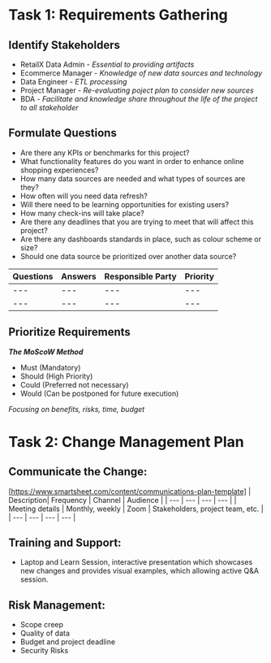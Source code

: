 # Task 1: Requirements Gathering
## Identify Stakeholders
* RetailX Data Admin - *Essential to providing artifacts*
* Ecommerce Manager - *Knowledge of new data sources and technology*
* Data Engineer - *ETL processing*
* Project Manager - *Re-evaluating poject plan to consider new sources*
* BDA  - *Facilitate and knowledge share throughout the life of the project to all stakeholder*
## Formulate Questions
* Are there any KPIs or benchmarks for this project?
* What functionality features do you want in order to enhance online shopping experiences?
* How many data sources are needed and what types of sources are they?
* How often will you need data refresh?
* Will there need to be learning opportunities for existing users?
* How many check-ins will take place?
* Are there any deadlines that you are trying to meet that will affect this project?
* Are there any dashboards standards in place, such as colour scheme or size?
* Should one data source be prioritized over another data source?

| Questions| Answers   |  Responsible Party | Priority | 
|   ---      | ---       |       ---          | ---       |
|   ---      | ---       |       ---          | ---       |
|   ---      | ---       |       ---          | ---       |

## Prioritize Requirements
***The MoScoW Method***
* Must (Mandatory)
* Should (High Priority)
* Could (Preferred not necessary)
* Would (Can be postponed for future execution)

*Focusing on benefits, risks, time, budget*

# Task 2: Change Management Plan
## Communicate the Change:
[https://www.smartsheet.com/content/communications-plan-template]
| Description| Frequency   |  Channel | Audience | 
|   ---      | ---       |       ---          | ---       |
|   Meeting details | Monthly, weekly  |       Zoom   |    Stakeholders, project team, etc.     |
|   ---      | ---       |       ---          | ---       |
## Training and Support:
* Laptop and Learn Session, interactive presentation which showcases new changes and provides visual examples, which allowing active Q&A session.
## Risk Management:
* Scope creep
* Quality of data
* Budget and project deadline
* Security Risks
